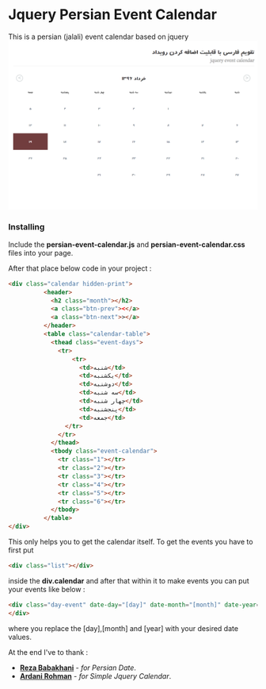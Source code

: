 # Jquery Persian Event Calendar
This is a persian (jalali) event calendar based on jquery
![screen shot of persian calendar](https://github.com/mojtaba-asadollahzade/jquery-persian-event-calendar/blob/master/assets/images/screenshot.png)

### Installing

Include the **persian-event-calendar.js** and **persian-event-calendar.css** files into your 
page.

After that place below code in your project :

```html
<div class="calendar hidden-print">
          <header>
            <h2 class="month"></h2>
            <a class="btn-prev"><</a>
            <a class="btn-next">></a>
          </header>
          <table class="calendar-table">
            <thead class="event-days">
              <tr>
                  <tr>
                    <td>شنبه</td>
                    <td>یکشنبه</td>
                    <td>دوشنبه</td>
                    <td>سه شنبه</td>
                    <td>چهار شنبه</td>
                    <td>پنجشنبه</td>
                    <td>جمعه</td>
                </tr>
              </tr>
            </thead>
            <tbody class="event-calendar">
              <tr class="1"></tr>
              <tr class="2"></tr>
              <tr class="3"></tr>
              <tr class="4"></tr>
              <tr class="5"></tr>
              <tr class="6"></tr>
            </tbody>
          </table>
</div>
```

This only helps you to get the calendar itself.
To get the events you have to first put 

```html
<div class="list"></div>
```
inside the **div.calendar** and after that within it to make events you can put your events like below :
```html
<div class="day-event" date-day="[day]" date-month="[month]" date-year="[year]">
</div>
```
where you replace the [day],[month] and [year] with your desired date values.

At the end I've to thank :
* **[Reza Babakhani](https://github.com/babakhani)** - *for Persian Date*.
* **[Ardani Rohman](https://github.com/ardani)** - *for Simple Jquery Calendar*.
